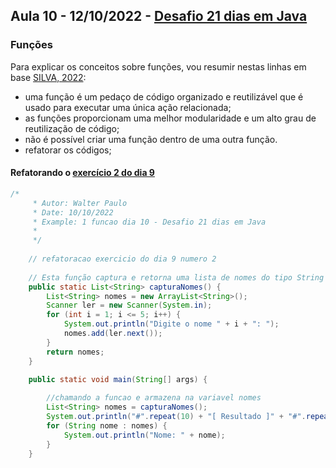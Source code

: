 ## Aula 10 - 12/10/2022 - [Desafio 21 dias em Java](../../README.md)

### Funções

Para explicar os conceitos sobre funções, vou resumir nestas linhas em base [SILVA, 2022](https://caffeinealgorithm.com/blog/funcoes-em-java/): 
* uma função é um pedaço de código organizado e reutilizável que é usado para executar uma única ação relacionada;
* as funções proporcionam uma melhor modularidade e um alto grau de reutilização de código;
* não é possível criar uma função dentro de uma outra função.
* refatorar os códigos;
		

####  Refatorando o [exercício 2 do dia 9](../dia9/README.md)

```java
/*
	 * Autor: Walter Paulo 
	 * Date: 10/10/2022 
	 * Example: 1 funcao dia 10 - Desafio 21 dias em Java
	 * 
	 */
	
	// refatoracao exercicio do dia 9 numero 2
	
	// Esta função captura e retorna uma lista de nomes do tipo String
	public static List<String> capturaNomes() {
		List<String> nomes = new ArrayList<String>();
		Scanner ler = new Scanner(System.in);
		for (int i = 1; i <= 5; i++) {
			System.out.println("Digite o nome " + i + ": ");
			nomes.add(ler.next());
		}
		return nomes;
	}

	public static void main(String[] args) {
		
		//chamando a funcao e armazena na variavel nomes
		List<String> nomes = capturaNomes();
		System.out.println("#".repeat(10) + "[ Resultado ]" + "#".repeat(10) + "\n");
		for (String nome : nomes) {
			System.out.println("Nome: " + nome);
		}
	}

```
